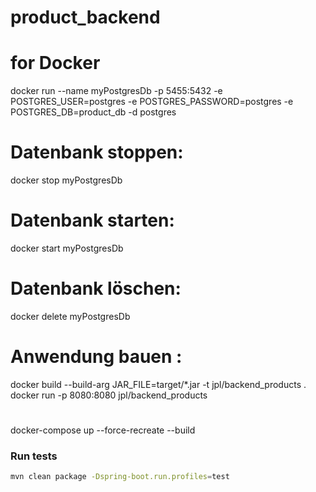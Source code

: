 
# product_backend
# for Docker
docker run --name myPostgresDb -p 5455:5432 -e POSTGRES_USER=postgres -e POSTGRES_PASSWORD=postgres -e
POSTGRES_DB=product_db -d postgres

# Datenbank stoppen:
docker stop myPostgresDb
# Datenbank starten:
docker start myPostgresDb
# Datenbank löschen:
docker delete myPostgresDb

# Anwendung  bauen :
docker build --build-arg JAR_FILE=target/*.jar -t jpl/backend_products .
docker run -p 8080:8080 jpl/backend_products

# 
docker-compose up --force-recreate --build


### Run tests

```bash
mvn clean package -Dspring-boot.run.profiles=test
```